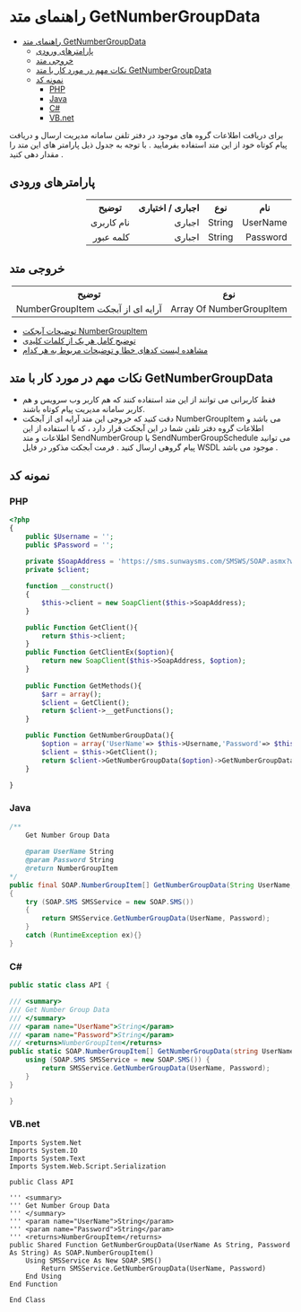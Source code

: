 # راهنمای متد GetNumberGroupData

- [راهنمای متد GetNumberGroupData](#راهنمای-متد-getnumbergroupdata)
  - [پارامترهای ورودی](#پارامترهای-ورودی)
  - [خروجی متد](#خروجی-متد)
  - [نکات مهم در مورد کار با متد GetNumberGroupData](#نکات-مهم-در-مورد-کار-با-متد-getnumbergroupdata)
  - [نمونه کد](#نمونه-کد)
    - [PHP](#php)
    - [Java](#java)
    - [C#](#c)
    - [VB.net](#vbnet)

برای دریافت اطلاعات گروه های موجود در دفتر تلفن سامانه مدیریت ارسال و دریافت پیام کوتاه خود از این متد استفاده بفرمایید . با توجه به جدول ذیل پارامتر های این متد را مقدار دهی کنید .

## پارامترهای ورودی

<table dir="rtl" align="center">
<tr><th>نام</th><th>نوع</th><th>اجباری / اختیاری</th><th>توضیح</th></tr>
<tr><td>UserName</td><td>String</td><td>اجباری</td><td>نام کاربری</td></tr>
<tr><td>Password</td><td>String</td><td>اجباری</td><td>کلمه عبور</td></tr>
</table>

## خروجی متد

<table dir="rtl" align="center">
<tr><th>نوع</th><th>توضیح</th></tr>
<tr><td>Array Of NumberGroupItem</td><td>آرایه ای از آبجکت NumberGroupItem</td></tr>
</table>

- [ توضیحات آبجکت NumberGroupItem](https://github.com/sunwaysms/soap/blob/main/Objects/NumberGroupItem.md)
- [ توضیح کامل هر یک از کلمات کلیدی](https://github.com/sunwaysms/url/blob/main/Parameters.md)
- [مشاهده لیست کدهای خطا و توضیحات مربوط به هر کدام](https://github.com/sunwaysms/url/blob/main/Errors.md)

## نکات مهم در مورد کار با متد GetNumberGroupData

- فقط کاربرانی می توانند از این متد استفاده کنند که هم کاربر وب سرویس و هم کاربر سامانه مدیریت پیام کوتاه باشند.
- دقت کنید که خروجی این متد آرایه ای از آبجکت NumberGroupItem می باشد و اطلاعات گروه دفتر تلفن شما در این آبجکت قرار دارد ، که با استفاده از این اطلاعات و متد SendNumberGroup یا SendNumberGroupSchedule می توانید پیام گروهی ارسال کنید . فرمت آبجکت مذکور در فایل WSDL موجود می باشد .

## نمونه کد

### PHP

```PHP
<?php
{
    public $Username = '';
    public $Password = '';
    
    private $SoapAddress = 'https://sms.sunwaysms.com/SMSWS/SOAP.asmx?wsdl';
    private $client;

    function __construct()
    {
        $this->client = new SoapClient($this->SoapAddress);
    }

    public Function GetClient(){
        return $this->client;
    }
    public Function GetClientEx($option){
        return new SoapClient($this->SoapAddress, $option);
    }
    
    public Function GetMethods(){
        $arr = array();
        $client = GetClient();
        return $client->__getFunctions();
    }

    public Function GetNumberGroupData(){
        $option = array('UserName'=> $this->Username,'Password'=> $this->Password);
        $client = $this->GetClient();
        return $client->GetNumberGroupData($option)->GetNumberGroupDataResult;
    }

}
```

### Java

```Java
/** 
    Get Number Group Data
         
    @param UserName String
    @param Password String
    @return NumberGroupItem
*/
public final SOAP.NumberGroupItem[] GetNumberGroupData(String UserName, String Password)
{
    try (SOAP.SMS SMSService = new SOAP.SMS())
    {
        return SMSService.GetNumberGroupData(UserName, Password);
    }
    catch (RuntimeException ex){}
}
```

### C#

```C#
public static class API {

/// <summary>
/// Get Number Group Data
/// </summary>
/// <param name="UserName">String</param>
/// <param name="Password">String</param>
/// <returns>NumberGroupItem</returns>
public static SOAP.NumberGroupItem[] GetNumberGroupData(string UserName, string Password) {
    using (SOAP.SMS SMSService = new SOAP.SMS()) {
        return SMSService.GetNumberGroupData(UserName, Password);
    }
}

}
```

### VB.net

```VB
Imports System.Net
Imports System.IO
Imports System.Text
Imports System.Web.Script.Serialization

public Class API

''' <summary>
''' Get Number Group Data
''' </summary>
''' <param name="UserName">String</param>
''' <param name="Password">String</param>
''' <returns>NumberGroupItem</returns>
public Shared Function GetNumberGroupData(UserName As String, Password As String) As SOAP.NumberGroupItem()
    Using SMSService As New SOAP.SMS()
        Return SMSService.GetNumberGroupData(UserName, Password)
    End Using
End Function

End Class
```